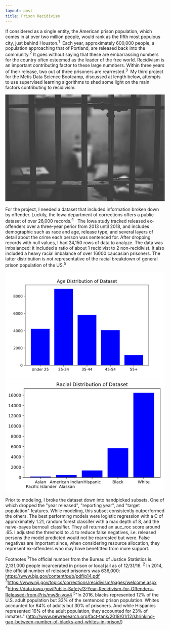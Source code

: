 ```yaml
---
layout: post
title: Prison Recidivism
---
```



If considered as a single entity, the American prison population, which comes in at over two million people, would rank as the fifth most populous city, just behind Houston.<sup>1</sup>&nbsp; Each year, approximately 600,000 people, a population approaching that of Portland, are released back into the community.<sup>2</sup> It goes without saying that these are embarrassing numbers for the country often esteemed as the leader of the free world.  Recidivism is an important contributing factor to these large numnbers. Within three years of their release, two out of three prisoners are rearrested.<sup>3</sup>&nbsp; My third project for the Metis Data Science Bootcamp, discussed at length below, attempts to use supervised learning algorithms to shed some light on the main factors contributing to recidivism.

![Prison Cell](images/2-16-19/prison.jpg)

For the project, I needed a dataset that included information broken down by offender.  Luckily, the Iowa department of corrections offers a public dataset of over 26,000 records.<sup>4</sup> &nbsp;  The Iowa study tracked released ex-offenders over a three-year perior from 2013 until 2018, and includes demographic such as race and age, release type, and several layers of detail about the crime each person was sentenced for.  After dropping records with null values, I had 24,150 rows of data to analyze.  The data was imbalanced: it included a ratio of about 1 recidivist to 2 non-recidivist.  It also included a heavy racial imbalance of over 16000 caucasian prisoners. The latter distribution is not representative of the racial breakdown of general prison population of the US.<sup>5</sup> 

![Age Distribution](images/2-16-19/AgeDist.svg)
![Racial Distribution](images/2-16-19/RaceDist.svg)

Prior to modeling, I broke the dataset down into handpicked subsets.  One of which dropped the "year released", "reporting year", and "target population" features. While modeling, this subset consistently outperformed the others.  The best performing models were logistic regression with a C of approximately 1.21, random forest classifer with a max depth of 8, and the naive-bayes bernouli classifier.  They all returned an auc_roc score around .65.  I adjusted the threshold to .4 to reduce false negatives, i.e. released persons the model predicted would not be rearrested but were.  False negatives are important since, when considering resource allocation, they represent ex-offenders who may have benefitted from more support.


Footnotes
<sup>1</sup>The official number from the Bureau of Justice Statistics is. 2,131,000 people incarcerated in prison or local jail as of 12/31/16.
<sup>2</sup> In 2014, the official number of released prisoners was 636,000: https://www.bjs.gov/content/pub/pdf/p14.pdf
<sup>3</sup>https://www.nij.gov/topics/corrections/recidivism/pages/welcome.aspx
<sup>4</sup>https://data.iowa.gov/Public-Safety/3-Year-Recidivism-for-Offenders-Released-from-Pris/mw8r-vqy4
<sup>5</sup>"In 2016, blacks represented 12% of the U.S. adult population but 33% of the sentenced prison population. Whites accounted for 64% of adults but 30% of prisoners. And while Hispanics represented 16% of the adult population, they accounted for 23% of inmates." (http://www.pewresearch.org/fact-tank/2018/01/12/shrinking-gap-between-number-of-blacks-and-whites-in-prison/)



